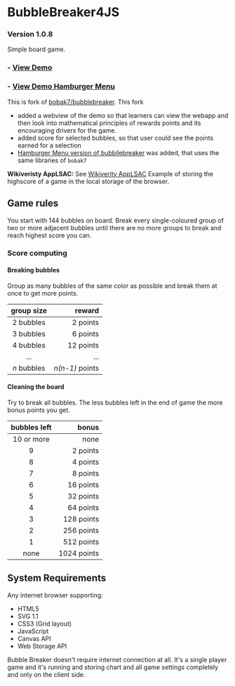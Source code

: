 

# BubbleBreaker4JS 
### Version 1.0.8

Simple board game. 

### - [View Demo](https://niebert.github.io/bubblebreaker) 

### - [View Demo Hamburger Menu](https://niebert.github.io/bubblebreaker/bubblebreaker4menu.html) 

This is fork of [bobak7/bubblebreaker](https://github.com/bobak7/bubblebreaker). This fork 
* added a webview of the demo so that learners can view the webapp and then look into mathematical principles of rewards points and its encouraging drivers for the game.
* added score for selected bubbles, so that user could see the points earned for a selection
* [Hamburger Menu version of bubbilebreaker](https://niebert.github.io/bubblebreaker/bubblebreaker4menu.html) was added, that uses the same libraries of `bobak7`
  
**Wikiveristy AppLSAC:** See [Wikiverity AppLSAC](https://en.m.wikiversity.org/wiki/WebApps_with_LocalStorage_and_AppCache/Privacy#Implementation_Example) Example of storing the highscore of a game in the local storage of the browser.


## Game rules

You start with 144 bubbles on board. Break every single-coloured group of two or more adjacent bubbles until there are no more groups to break and reach highest score you can.

### Score computing

#### Breaking bubbles

Group as many bubbles of the same color as possible and break them at once to get more points.


| group size  | reward          |
|:-----------:| ---------------:|
| 2 bubbles   | 2 points        |
| 3 bubbles   | 6 points        |
| 4 bubbles   | 12 points       |
| ...         | ...             |
| *n* bubbles | *n(n-1)* points |

#### Cleaning the board

Try to break all bubbles. The less bubbles left in the end of game the more bonus points you get.

| bubbles left | bonus       |
|:------------:| -----------:|
| 10 or more   | none        |
| 9            | 2 points    |
| 8            | 4 points    |
| 7            | 8 points    |
| 6            | 16 points   |
| 5            | 32 points   |
| 4            | 64 points   |
| 3            | 128 points  |
| 2            | 256 points  |
| 1            | 512 points  |
| none         | 1024 points |



## System Requirements

Any internet browser supporting:

* HTML5
* SVG 1.1
* CSS3 (Grid layout)
* JavaScript
* Canvas API
* Web Storage API

Bubble Breaker doesn't require internet connection at all. It's a single player game and it's running and storing chart and all game settings completely and only on the client side.
